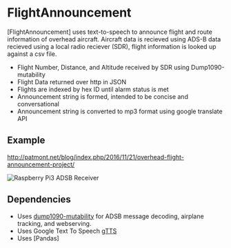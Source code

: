 # FlightAnnouncement
[FlightAnnouncement] uses text-to-speech to announce flight and route information of overhead aircraft. Aircraft data is recieved using ADS-B data recieved using a local radio reciever (SDR), flight information is looked up against a csv file.

* Flight Number, Distance, and Altitude received by SDR using Dump1090-mutability
* Flight Data returned over http in JSON
* Flights are indexed by hex ID until alarm status is met
* Announcement string is formed, intended to be concise and conversational
* Announcement string is converted to mp3 format using google translate API

## Example
http://patmont.net/blog/index.php/2016/11/21/overhead-flight-announcement-project/

![Raspberry Pi3 ADSB Receiver](http://patmont.net/blog/wp-content/uploads/2016/11/IMG_2418-768x576.jpg)

## Dependencies
* Uses [dump1090-mutability](https://github.com/mutability/dump1090) for ADSB message decoding, airplane tracking, and webserving.
* Uses Google Text To Speech [gTTS](https://github.com/pndurette/gTTS)
* Uses [Pandas]
